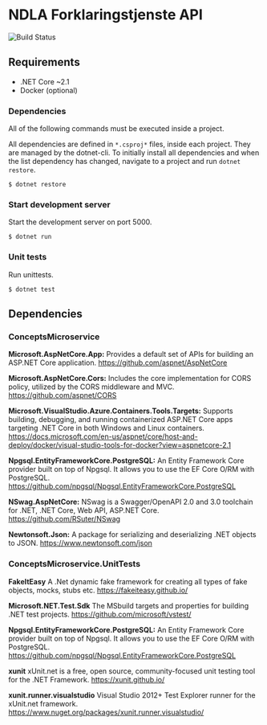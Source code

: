 # NDLA Forklaringstjenste API
![Build Status](https://codebuild.eu-west-1.amazonaws.com/badges?uuid=eyJlbmNyeXB0ZWREYXRhIjoienRYSi92THhCVXF5dzNjWjlINm1icU1KdnljaTFPSVpUaHprKzdPUVR1TE9BZHphN1ZaYlI2OURPc1RMS0txSUJVWXJHT1liK3ZubmQzTnAxbCtiNjgwPSIsIml2UGFyYW1ldGVyU3BlYyI6IlVLYXFGQTVnODczSmVISDAiLCJtYXRlcmlhbFNldFNlcmlhbCI6MX0%3D&branch=master)

## Requirements

- .NET Core ~2.1
- Docker (optional)


### Dependencies
All of the following commands must be executed inside a project.

All dependencies are defined in `*.csproj*` files, inside each project. They are managed by the dotnet-cli. To
initially install all dependencies and when the list dependency has changed, navigate to a project and run `dotnet restore`.

```
$ dotnet restore
```

### Start development server

Start the development server on port 5000.

```
$ dotnet run
```

### Unit tests

Run unittests.

```
$ dotnet test
```


## Dependencies

### ConceptsMicroservice

**Microsoft.AspNetCore.App:**
Provides a default set of APIs for building an ASP.NET Core application.
https://github.com/aspnet/AspNetCore

**Microsoft.AspNetCore.Cors:**
Includes the core implementation for CORS policy, utilized by the CORS middleware and MVC.
https://github.com/aspnet/CORS

**Microsoft.VisualStudio.Azure.Containers.Tools.Targets:**
Supports building, debugging, and running containerized ASP.NET Core apps targeting .NET Core in both Windows and Linux containers.
https://docs.microsoft.com/en-us/aspnet/core/host-and-deploy/docker/visual-studio-tools-for-docker?view=aspnetcore-2.1

**Npgsql.EntityFrameworkCore.PostgreSQL:**
An Entity Framework Core provider built on top of Npgsql. It allows you to use the EF Core O/RM with PostgreSQL.
https://github.com/npgsql/Npgsql.EntityFrameworkCore.PostgreSQL

**NSwag.AspNetCore:**
NSwag is a Swagger/OpenAPI 2.0 and 3.0 toolchain for .NET, .NET Core, Web API, ASP.NET Core.
https://github.com/RSuter/NSwag

**Newtonsoft.Json:**
A package for serializing and deserializing .NET objects to JSON.
https://www.newtonsoft.com/json

### ConceptsMicroservice.UnitTests

**FakeItEasy**
A .Net dynamic fake framework for creating all types of fake objects, mocks, stubs etc.
https://fakeiteasy.github.io/

**Microsoft.NET.Test.Sdk**
The MSbuild targets and properties for building .NET test projects.
https://github.com/microsoft/vstest/

**Npgsql.EntityFrameworkCore.PostgreSQL:**
An Entity Framework Core provider built on top of Npgsql. It allows you to use the EF Core O/RM with PostgreSQL.
https://github.com/npgsql/Npgsql.EntityFrameworkCore.PostgreSQL

**xunit**
xUnit.net is a free, open source, community-focused unit testing tool for the .NET Framework.
https://xunit.github.io/

**xunit.runner.visualstudio**
Visual Studio 2012+ Test Explorer runner for the xUnit.net framework.
https://www.nuget.org/packages/xunit.runner.visualstudio/
